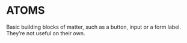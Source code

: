 # ATOMS

Basic building blocks of matter, such as a button, input or a form label. They’re not useful on their own.
